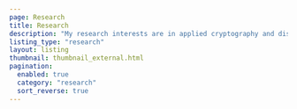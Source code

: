 ```yaml
---
page: Research
title: Research
description: "My research interests are in applied cryptography and distributed systems. I have also worked in the field of Digital Design and Computation with Prof Patrick Janssen at the Digital Design Lab, National University of Singapore, from 2015 till 2018."
listing_type: "research"
layout: listing
thumbnail: thumbnail_external.html
pagination:
  enabled: true
  category: "research"
  sort_reverse: true
---
```

